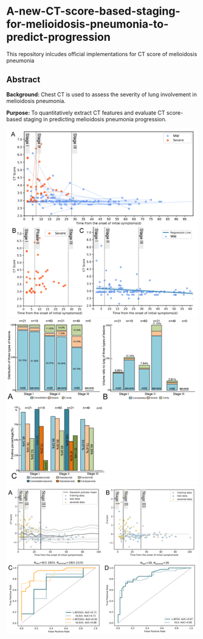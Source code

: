 # A-new-CT-score-based-staging-for-melioidosis-pneumonia-to-predict-progression
This repository inlcudes official implementations for CT score of melioidosis pneumonia
## Abstract
**Background:** Chest CT is used to assess the severity of lung involvement in melioidosis pneumonia.

**Purpose:** To quantitatively extract CT features and evaluate CT score-based staging in predicting melioidosis pneumonia progression.

<div align=center>
<img src="figures/CTscore.png" width="850px" />
</div>
<div align=center>
<img src="figures/stage_lesions.png" width="850px"/>
</div>
<div align=center>
<img src="figures/GPR.png" width="850px"/>
</div>
